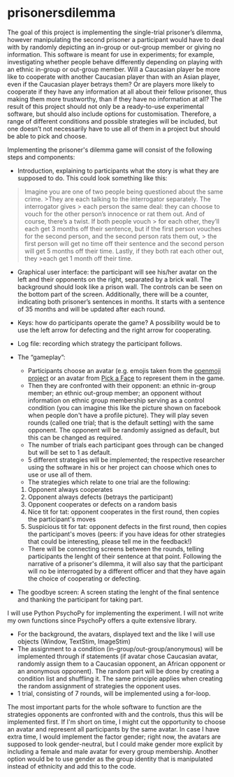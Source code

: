 # prisonersdilemma
The goal of this project is implementing the single-trial prisoner’s dilemma, however manipulating the second prisoner a participant would have to deal with by randomly depicting an in-group or out-group member or giving no information. This software is meant for use in experiments; for example, investigating whether people behave differently depending on playing with an ethnic in-group or out-group member. Will a Caucasian player be more like to cooperate with another Caucasian player than with an Asian player, even if the Caucasian player betrays them? Or are players more likely to cooperate if they have any information at all about their fellow prisoner, thus making them more trustworthy, than if they have no information at all? The result of this project should not only be a ready-to-use experimental software, but should also include options for customisation. Therefore, a range of different conditions and possible strategies will be included, but one doesn’t not necessarily have to use all of them in a project but should be able to pick and choose.

Implementing the prisoner's dilemma game will consist of the following steps and components:

* Introduction, explaining to participants what the story is what they are supposed to do. This could look something like this:
> Imagine you are one of two people being questioned about the same crime. >They are each talking to the interrogator separately. The interrogator gives > each person the same deal: they can choose to vouch for the other person’s innocence or rat them out. And of course, there’s a twist. If both people vouch > for each other, they’ll each get 3 months off their sentence, but if the first person vouches for the second person, and the second person rats them out, > the first person will get no time off their sentence and the second person will get 5 months off their time. Lastly, if they both rat each other out, they >each get 1 month off their time.

* Graphical user interface: the participant will see his/her avatar on the left and their opponents on the right, separated by a brick wall. The background should look like a prison wall. The controls can be seen on the bottom part of the screen. Additionally, there will be a counter, indicating both prisoner’s sentences in months. It starts with a sentence of 35 months and will be updated after each round.

* Keys: how do participants operate the game? A possibility would be to use the left arrow for defecting and the right arrow for cooperating.

* Log file: recording which strategy the participant follows.

* The “gameplay”: 
	* Participants choose an avatar (e.g. emojis taken from the [openmoji project](https://openmoji.org) or an avatar from [Pick a Face](https://pickaface.net) to represent them in the game.
	* Then they are confronted with their opponent: an ethnic in-group member; an ethnic out-group member; an opponent without information on ethnic group membership serving as a control condition (you can imagine this like the picture shown on facebook when people don't have a profile picture). They will play seven rounds (called one trial; that is the default setting) with the same opponent. The opponent will be randomly assigned as default, but this can be changed as required.
	* The number of trials each participant goes through can be changed but will be set to 1 as default.
	* 5 different strategies will be implemented; the respective researcher using the software in his or her project can choose which ones to use or use all of them.
	* The strategies which relate to one trial are the following:
	1. Opponent always cooperates
	2. Opponent always defects (betrays the participant)
	3. Opponent cooperates or defects on a random basis
	4. Nice tit for tat: opponent cooperates in the first round, then copies the participant's moves
	5. Suspicious tit for tat: opponent defects in the first round, then copies the participant's moves
	(peers: if you have ideas for other strategies that could be interesting, please tell me in the feedback!)
	* There will be connecting screens between the rounds, telling participants the lenght of their sentence at that point. Following the narrative of a prisoner's dilemma, it will also say that the participant will no be interrogated by a different officer and that they have again the choice of cooperating or defecting. 

* The goodbye screen: 
A screen stating the lenght of the final sentence and thanking the participant for taking part.

I will use Python PsychoPy for implementing the experiment. I will not write my own functions since PsychoPy offers a quite extensive library.
* For the background, the avatars, displayed text and the like I will use objects (Window, TextStim, ImageStim)
* The assignment to a condition (in-group/out-group/anonymous) will be implemented through if statements (if avatar chose Caucasian avatar, randomly assign them to a Caucasian opponent, an African opponent or an anonymous opponent). The random part will be done by creating a condition list and shuffling it. The same principle applies when creating the random assignment of strategies the opponent uses. 
* 1 trial, consisting of 7 rounds, will be implemented using a for-loop.

The most important parts for the whole software to function are the strategies opponents are confronted with and the controls, thus this will be implemented first. If I'm short on time, I might cut the opportunity to choose an avatar and represent all participants by the same avatar. In case I have extra time, I would implement the factor gender; right now, the avatars are supposed to look gender-neutral, but I could make gender more explicit by including a female and male avatar for every group membership. Another option would be to use gender as the group identity that is manipulated instead of ethnicity and add this to the code.
